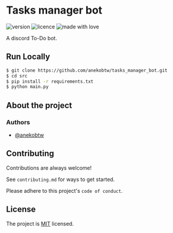 # Tasks manager bot
![version](https://img.shields.io/badge/Project_version-1.2.0-blue)
![licence](https://img.shields.io/badge/License-MIT-green)
![made with love](https://img.shields.io/badge/Made_with-Love-red)

A discord To-Do bot.

## Run Locally
```bash
$ git clone https://github.com/anekobtw/tasks_manager_bot.git
$ cd src
$ pip install -r requirements.txt
$ python main.py
```

## About the project
### Authors
- [@anekobtw](https://www.github.com/anekobtw) 

## Contributing
Contributions are always welcome!

See `contributing.md` for ways to get started.

Please adhere to this project's `code of conduct`.

## License
The project is [MIT](https://choosealicense.com/licenses/mit/) licensed.
